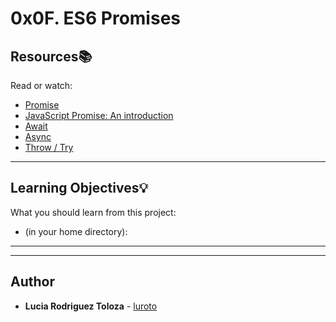 # 0x0F. ES6 Promises

## Resources:books:
Read or watch:
* [Promise](https://intranet.hbtn.io/rltoken/mU4W2KkOd6iZ2j3wSekQVQ)
* [JavaScript Promise: An introduction](https://intranet.hbtn.io/rltoken/NHrFfJu-_sIrYPAfRq0yLQ)
* [Await](https://intranet.hbtn.io/rltoken/P_KRoM7eWMSM678vWJxN1w)
* [Async](https://intranet.hbtn.io/rltoken/-CM2Q4-f2aVv8Vpjaexghg)
* [Throw / Try](https://intranet.hbtn.io/rltoken/AQnTda-fFLGicQJSwrDEqA)

---
## Learning Objectives:bulb:
What you should learn from this project:
* (in your home directory): 

---
---

## Author
* **Lucia Rodriguez Toloza** - [luroto](https://github.com/luroto)
